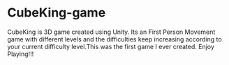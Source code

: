 # CubeKing-game
CubeKing is 3D game created using Unity. Its an First Person Movement game with different levels and the difficulties keep increasing according to your current difficulty level.This was the first game I ever created. Enjoy Playing!!!
